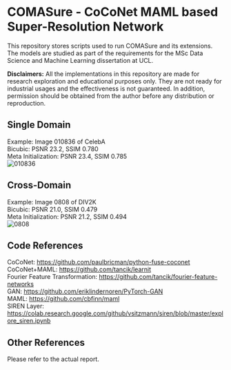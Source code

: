 # COMASure - CoCoNet MAML based Super-Resolution Network
This repository stores scripts used to run COMASure and its extensions. The models are studied as part of the requirements for the MSc Data Science and Machine Learning dissertation at UCL.

**Disclaimers:** All the implementations in this repository are made for research exploration and educational purposes only. They are not ready for industrial usages and the effectiveness is not guaranteed. In addition, permission should be obtained from the author before any distribution or reproduction.

## Single Domain
Example: Image 010836 of CelebA\
Bicubic: PSNR 23.2, SSIM 0.780\
Meta Initialization: PSNR 23.4, SSIM 0.785\
![010836](https://user-images.githubusercontent.com/61622080/131056665-0537f629-82c0-4408-858e-4cc5970d439e.png)

## Cross-Domain
Example: Image 0808 of DIV2K\
Bicubic: PSNR 21.0, SSIM 0.479\
Meta Initialization: PSNR 21.2, SSIM 0.494\
![0808](https://user-images.githubusercontent.com/61622080/131056507-ddd12583-8e74-4fc5-b013-d0ee2fd05523.png)

## Code References
CoCoNet: https://github.com/paulbricman/python-fuse-coconet \
CoCoNet+MAML: https://github.com/tancik/learnit \
Fourier Feature Transformation: https://github.com/tancik/fourier-feature-networks \
GAN: https://github.com/eriklindernoren/PyTorch-GAN \
MAML: https://github.com/cbfinn/maml \
SIREN Layer: https://colab.research.google.com/github/vsitzmann/siren/blob/master/explore_siren.ipynb

## Other References
Please refer to the actual report.
